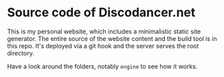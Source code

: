 # Source code of Discodancer.net

This is my personal website, which includes a minimalistic static site generator. The entire source of the website content and the build tool is in this repo. It's deployed via a git hook and the server serves the root directory.

Have a look around the folders, notably `engine` to see how it works.
